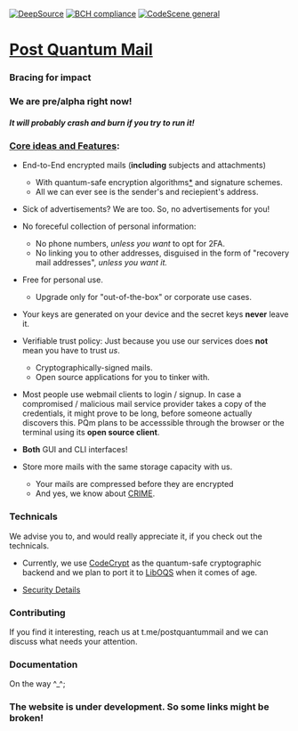 [![DeepSource](https://deepsource.io/gh/swapravo/pqm-client.svg/?label=active+issues&show_trend=true&token=mJQDUDJX4znd6gm8uT9fJt6P)](https://deepsource.io/gh/swapravo/pqm-client/?ref=repository-badge)
[![BCH compliance](https://bettercodehub.com/edge/badge/swapravo/pqm-client?branch=master&token=4de897e2692de0da7e26e9520a915c76f58ebccd)](https://bettercodehub.com/)
[![CodeScene general](https://codescene.io/images/analyzed-by-codescene-badge.svg)](https://codescene.io/projects/10174)


# [Post Quantum Mail](https://www.postquantummail.com)
### Bracing for impact

### We are pre/alpha right now!
##### **It will probably crash and burn if you try to run it!**


### [Core ideas and Features](https://postquantummail.com/features.html):

* End-to-End encrypted mails (**including** subjects and attachments)
  * With quantum-safe encryption algorithms[*](https://postquantummail.com/security.html) and signature schemes.
  * All we can ever see	is the sender's and reciepient's address.

* Sick of advertisements? We are too. So, no advertisements for you!

* No foreceful collection of personal information:
  * No phone numbers, *unless you want* to opt for 2FA.
  * No linking you to other addresses, disguised in the form of "recovery mail addresses", *unless you want it.*

* Free for personal use.
  * Upgrade only for "out-of-the-box" or corporate use cases.

* Your keys are generated on your device and the secret keys **never** leave it.

* Verifiable trust policy: Just because you use our services does **not** mean you have to trust *us*.
	* Cryptographically-signed mails.
	* Open source applications for you to tinker with.

* Most people use webmail clients to login / signup. In case a compromised / malicious mail service provider takes a copy of the credentials,
	it might prove to be long, before someone actually discovers this. PQm plans to be accesssible through the browser or the terminal using its **open source client**.

* **Both** GUI and CLI interfaces!

* Store more mails with the same storage capacity with us.
    * Your mails are compressed before they are encrypted
    * And yes, we know about [CRIME](https://en.wikipedia.org/wiki/CRIME).

### Technicals

We advise you to, and would really appreciate it, if you check out the technicals.

* Currently, we use [CodeCrypt](https://github.com/exaexa/codecrypt) as the quantum-safe cryptographic backend and we plan to port it to [LibOQS](https://github.com/open-quantum-safe/liboqs) when it comes of age.

* [Security Details](https://postquantummail.com/security.html)

### Contributing

If you find it interesting, reach us at t.me/postquantummail and we can discuss what needs your attention.

### Documentation

On the way ^_^;

### The website is under development. So some links might be broken!

